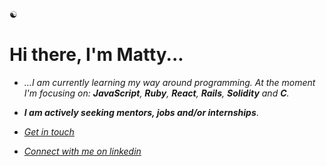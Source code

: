 
☯︎
# Hi there, I'm Matty...

- *...I am currently learning my way around programming. At the moment I'm focusing on: **JavaScript**, **Ruby**, **React**, **Rails**, **Solidity** and **C**.* 

- ***I am actively seeking mentors, jobs and/or internships***. 

- *[Get in touch](mailto:mbmoorin@mailfence.com)*

- *[Connect with me on linkedin](https://linkedin.com/in/matthew-m-484241204/)*
